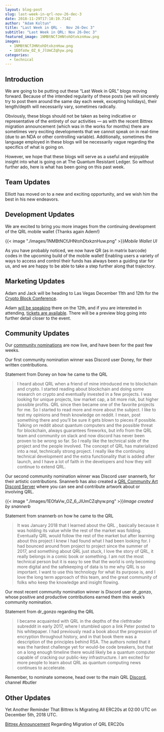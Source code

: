 ```yaml
---
layout: blog-post
slug: last-week-in-qrl-nov-26-dec-3
date: 2018-11-29T17:10:19.714Z
author: "Adam Koltun"
title: "Last Week in QRL -  Nov 26-Dec 3"
subtitle: "Last Week in QRL: Nov 26-Dec 3"
featured_image: 1NMBtNCfJHNtohDtxkznHuw.png
images:
  - 1NMBtNCfJHNtohDtxkznHuw.png
  - 1EOfaVw_OZ_6_JlUmCZqhyw.png
categories:
  - technical 
---
```


## Introduction

We are going to be putting out these “Last Week in QRL” blogs moving forward. Because of the intended regularity of these posts (we will sincerely try to post them around the same day each week, excepting holidays), their length/depth will necessarily vary, sometimes radically.

Obviously, these blogs should not be taken as being indicative or representative of the entirety of our activities — as with the recent Bittrex migration announcement (which was in the works for months) there are sometimes very exciting developments that we cannot speak on in real-time (due to an NDA or other controlling variable). Additionally, sometimes the language employed in these blogs will be necessarily vague regarding the specifics of what is going on.

However, we hope that these blogs will serve as a useful and enjoyable insight into what is going on at The Quantum Resistant Ledger. So without further ado, here is what has been going on this past week.

## Team Updates

Elliott has moved on to a new and exciting opportunity, and we wish him the best in his new endeavors.

## Development Updates

We are excited to bring you more images from the continuing development of the QRL mobile wallet (Thanks again Adem!)

{{< image "./images/1NMBtNCfJHNtohDtxkznHuw.png" >}}*Mobile Wallet UI*

As you have probably noticed, we now have QR (as in matrix barcode) codes in the upcoming build of the mobile wallet! Enabling users a variety of ways to access and control their funds has always been a guiding star for us, and we are happy to be able to take a step further along that trajectory.

## Marketing Updates

Adam and Jack will be heading to Las Vegas December 11th and 12th for the [Crypto Block Conference](https://www.cryptoblockcon.com/).

Adam [will be speaking](https://www.cryptoblockcon.com/speaker/adam-koltun/) there on the 12th, and if you are interested in attending, [tickets are available](https://www.cryptoblockcon.com/register-now/). There will be a preview blog going into further detail closer to the event.

## Community Updates

Our [community nominations](/blog/community-nominations) are now live, and have been for the past few weeks.

Our first community nomination winner was Discord user Doney, for their written contributions.

Statement from Doney on how he came to the QRL
> I heard about QRL when a friend of mine introduced me to blockchain and crypto. I started reading about blockchain and doing some research on crypto and eventually invested in a few projects. I was looking for unique projects, low market cap, a bit more risk, but higher possible profits. QRL since then became one of the favorite projects for me. So I started to read more and more about the subject. I like to test my opinions and fresh knowledge on reddit. I mean, post something there and you’ll be sure it gets blown to pieces if possible. Talking on reddit about quantum computers and the possible threat for blockchain, always guarantees fireworks, but info from the QRL team and community on slack and now discord has never been proven to be wrong so far. So I really like the technical side of the project and the people involved. The concept of QRL has materialized into a real, technically strong project. I really like the continuing technical development and the extra functionality that is added after launch, and I have a lot of faith in the developers and how they will continue to extend QRL.

Our second community nomination winner was Discord user snannerb, for their artistic contributions. Snannerb has also created a [QRL Community Art Discord Server](https://discord.gg/VFFWbzq) where you can see and contribute artwork about or involving QRL.

{{< image "./images/1EOfaVw_OZ_6_JlUmCZqhyw.png" >}}*Image created by snannerb*

Statement from snannerb on how he came to the QRL
> It was January 2018 that I learned about the QRL , basically because it was holding its value while the rest of the market was folding. Eventually QRL would follow the rest of the market but after learning about this project I knew I had found what I had been looking for. I had bounced around from project to project since the summer of 2017, and something about QRL just stuck, I love the story of QRL, it really belongs in a comic book or something. I am not the most technical person but it is easy to see that the world is only becoming more digital and the safekeeping of data is to me why QRL is so important. I want to use this technology for what its purpose is, and I love the long term approach of this team, and the great community of folks who keep the knowledge and insight flowing.

Our most recent community nomination winner is Discord user dr_gonzo, whose positive and productive contributions earned them this week’s community nomination.

Statement from dr_gonzo regarding the QRL
> I became acquainted with QRL in the depths of the r/ethtrader subreddit in early 2017, where I stumbled upon a link Peter posted to his whitepaper. I had previously read a book about the progression of encryption throughout history, and in that book there was a description of the principles behind RSA. The authors noted that it was the hardest challenge yet for would-be code breakers, but that on a long enough timeline there would likely be a quantum computer capable of cracking our public-key infrastructure. I am excited for more people to learn about QRL as quantum computing news continues to accelerate.

Remember, to nominate someone, head over to the main QRL [Discord](https://discord.gg/V5ZDUAr), channel #butler

## Other Updates

Yet Another Reminder That Bittrex Is Migrating All ERC20s at 02:00 UTC on December 5th, 2018 UTC.

[Bittrex Announcement](https://bittrex.zendesk.com/hc/en-us/articles/360001472046-Support-for-the-Quantum-Resistant-Ledger-QRL-blockchain-upgrade) Regarding Migration of QRL ERC20s